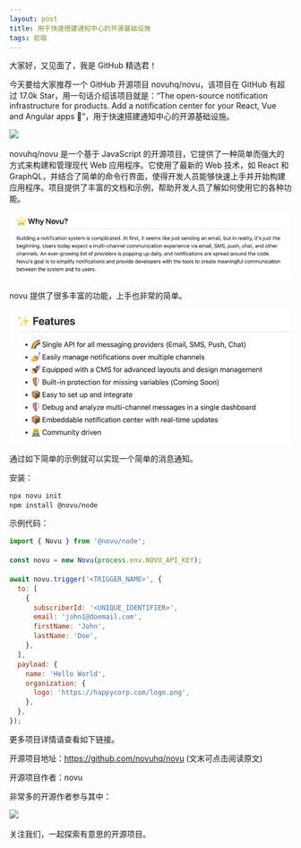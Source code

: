 ```yaml
---
layout: post
title: 用于快速搭建通知中心的开源基础设施
tags: 前端
---
```


大家好，又见面了，我是 GitHub 精选君！

今天要给大家推荐一个 GitHub 开源项目 novuhq/novu，该项目在 GitHub 有超过 17.0k Star，用一句话介绍该项目就是：“The open-source notification infrastructure for products. Add a notification center for your React, Vue and Angular apps 🚀”，用于快速搭建通知中心的开源基础设施。

![](https://user-images.githubusercontent.com/8872447/165779274-22a190da-3284-487e-bd1e-14983df12cbb.png)

novuhq/novu 是一个基于 JavaScript 的开源项目，它提供了一种简单而强大的方式来构建和管理现代 Web 应用程序。它使用了最新的 Web 技术，如 React 和 GraphQL，并结合了简单的命令行界面，使得开发人员能够快速上手并开始构建应用程序。项目提供了丰富的文档和示例，帮助开发人员了解如何使用它的各种功能。

![](https://raw.githubusercontent.com/ZhuPeng/pic/master/images/compress_image-20230201214147501.png)

novu 提供了很多丰富的功能，上手也非常的简单。

![](https://raw.githubusercontent.com/ZhuPeng/pic/master/images/compress_image-20230201214339878.png)

通过如下简单的示例就可以实现一个简单的消息通知。

安装：

```bash
npx novu init
npm install @novu/node
```

示例代码：

```javascript
import { Novu } from '@novu/node';

const novu = new Novu(process.env.NOVU_API_KEY);

await novu.trigger('<TRIGGER_NAME>', {
  to: [
    {
      subscriberId: '<UNIQUE_IDENTIFIER>',
      email: 'john1@doemail.com',
      firstName: 'John',
      lastName: 'Doe',
    },
  ],
  payload: {
    name: 'Hello World',
    organization: {
      logo: 'https://happycorp.com/logo.png',
    },
  },
});
```


更多项目详情请查看如下链接。

开源项目地址：https://github.com/novuhq/novu  (文末可点击阅读原文)

开源项目作者：novu

非常多的开源作者参与其中：

![](https://contributors-img.web.app/image?repo=novuhq/novu)



关注我们，一起探索有意思的开源项目。
